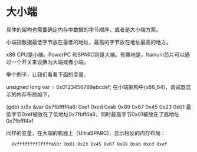 # 大小端

具体的架构也需要确定内存中数据的字节顺序，或者是大小端方案。

小端指数据最低字节放在最低的地址，最高的字节放在地址最高的地方。

x86 CPU是小端。PowerPC 和SPARC则是大端。有趣地是，Itanium芯片可以通过一个开关来设置为大端或者小端。

举个例子，让我们看看下面的变量。

 unsigned long var = 0x0123456789abcdef;
在小端架构中(x86_64)，调试器显示的内存布局如下，

 (gdb) x/8x &var
 0x7fbffff4a8:  0xef 0xcd 0xab 0x89 0x67 0x45 0x23 0x01
最低字节0xef被放在了低地址0x7fbff4a8，同时最高字节0x01被放在了高地址0x7fbfff4af

同样的变量，在大端的机器上（UltraSPARC)，显示相反的内存布局：

```
  0xffffffff7ffffa50: 0x01 0x23 0x45 0x67 0x89 0xab 0xcd 0xef
```
